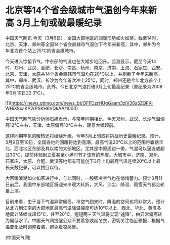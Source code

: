 # 北京等14个省会级城市气温创今年来新高 3月上旬或破最暖纪录

中国天气网讯
今天（3月6日），全国大部地区的回暖形势如火如荼。截至14时，北京、天津、郑州等全国14个省会直辖市气温创下今年来新高，其中，郑州为今年北方首个站上25℃的省会级城市。

今天进入惊蛰节气，中东部的气温也在大踏步地回升。监测显示，截至今天14时，郑州、武汉、合肥、长沙、南昌、杭州、南京、济南、上海、石家庄、西安、北京、天津、太原共14个省会直辖市气温均在20℃以上，并刷新了今年来新高。其中，郑州、武汉、长沙为今年首次冲上25℃，同时，郑州还是今年北方首个上25℃的省会级城市。此外，今日北京气温打破3月上旬最高纪录（原纪录为2008年3月10日22.3℃）。

![](https://inews.gtimg.com/news_bt/OFFDzrHUgGaam3zIV36s5ZQFK-
WHiX8xaKP2rPSKH6VQkAA/1000)

中国天气网气象分析师石妍表示，与常年同期相比，今天郑州、武汉、长沙气温偏高12℃左右，天津、太原偏高10℃左右，暖意大幅超前。

这样同期罕见的暖热还将继续升级，今年3月上旬或将挑战历史最暖纪录。预计，3月9日至10日，全国各地的回暖将达到高潮，最高气温20℃以上的范围将囊括华北、西北地区东部及其以南的大部地区，尤其是中原周边一带，气温可以逼近或超过30℃，提前体验到立夏甚至小满时节才该有的热度。大城市中，济南、郑州、石家庄、太原、合肥、武汉等地都有可能创下3月上旬最高气温连续20℃以上最长天数纪录，可以拭目以待。

大回暖浪潮如火如荼进行中，与此同时，一股强冷空气也在悄悄蓄力。预计3月11日前后，我国中东部地区将迎来冷暖大转折，大风、沙尘、降温、雨雪天气都会轮番上演。

目前来看，由于当下气温异常偏高，冷空气到来时，降温的空间也将非常大。预计从北方到江南的大部地区最高气温降温幅度可达10℃以上，西北、华北、黄淮多地累计降幅或超15℃，甚至20℃，短短两三天气温将实现“速降”，由异常偏高转为偏低水平。中国天气网提醒公众不要着急收起冬衣，密切关注临近预报，根据气温变化及时调整着装，避免着凉感冒。

(中国天气网)

